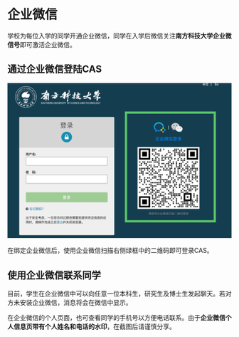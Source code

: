# 企业微信

学校为每位入学的同学开通企业微信，同学在入学后微信关注**南方科技大学企业微信号**即可激活企业微信。

## 通过企业微信登陆CAS

![CAS认证界面](./cas-login.png)

在绑定企业微信后，使用企业微信扫描右侧绿框中的二维码即可登录CAS。

## 使用企业微信联系同学

目前，学生在企业微信中可以向任意一位本科生，研究生及博士生发起聊天。若对方未安装企业微信，消息将会在微信中显示。

在企业微信的个人页面，也可查看同学的手机号以方便电话联系。由于**企业微信个人信息页带有个人姓名和电话的水印**，在截图后请谨慎分享。

